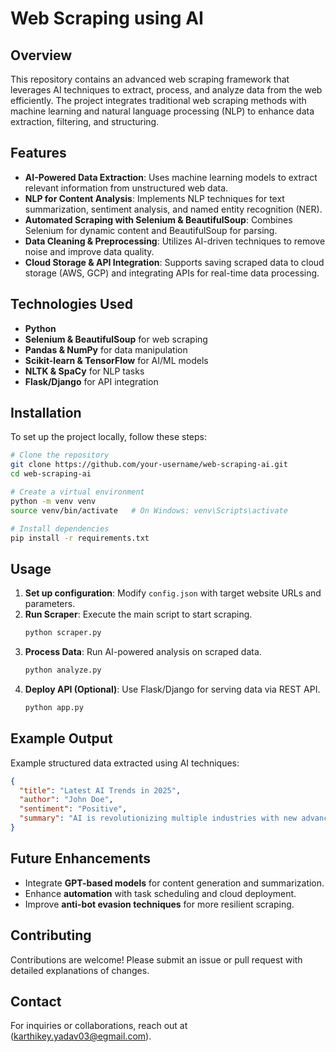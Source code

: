# Web Scraping using AI

## Overview
This repository contains an advanced web scraping framework that leverages AI techniques to extract, process, and analyze data from the web efficiently. The project integrates traditional web scraping methods with machine learning and natural language processing (NLP) to enhance data extraction, filtering, and structuring.

## Features
- **AI-Powered Data Extraction**: Uses machine learning models to extract relevant information from unstructured web data.
- **NLP for Content Analysis**: Implements NLP techniques for text summarization, sentiment analysis, and named entity recognition (NER).
- **Automated Scraping with Selenium & BeautifulSoup**: Combines Selenium for dynamic content and BeautifulSoup for parsing.
- **Data Cleaning & Preprocessing**: Utilizes AI-driven techniques to remove noise and improve data quality.
- **Cloud Storage & API Integration**: Supports saving scraped data to cloud storage (AWS, GCP) and integrating APIs for real-time data processing.

## Technologies Used
- **Python**
- **Selenium & BeautifulSoup** for web scraping
- **Pandas & NumPy** for data manipulation
- **Scikit-learn & TensorFlow** for AI/ML models
- **NLTK & SpaCy** for NLP tasks
- **Flask/Django** for API integration

## Installation
To set up the project locally, follow these steps:

```bash
# Clone the repository
git clone https://github.com/your-username/web-scraping-ai.git
cd web-scraping-ai

# Create a virtual environment
python -m venv venv
source venv/bin/activate   # On Windows: venv\Scripts\activate

# Install dependencies
pip install -r requirements.txt
```

## Usage
1. **Set up configuration**: Modify `config.json` with target website URLs and parameters.
2. **Run Scraper**: Execute the main script to start scraping.
   ```bash
   python scraper.py
   ```
3. **Process Data**: Run AI-powered analysis on scraped data.
   ```bash
   python analyze.py
   ```
4. **Deploy API (Optional)**: Use Flask/Django for serving data via REST API.
   ```bash
   python app.py
   ```

## Example Output
Example structured data extracted using AI techniques:
```json
{
  "title": "Latest AI Trends in 2025",
  "author": "John Doe",
  "sentiment": "Positive",
  "summary": "AI is revolutionizing multiple industries with new advancements..."
}
```

## Future Enhancements
- Integrate **GPT-based models** for content generation and summarization.
- Enhance **automation** with task scheduling and cloud deployment.
- Improve **anti-bot evasion techniques** for more resilient scraping.

## Contributing
Contributions are welcome! Please submit an issue or pull request with detailed explanations of changes.


## Contact
For inquiries or collaborations, reach out at (karthikey.yadav03@egmail.com).


